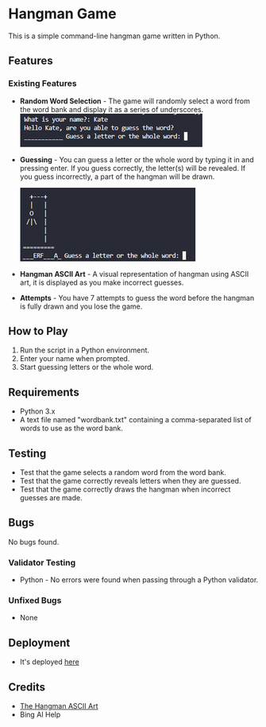 # Hangman Game

This is a simple command-line hangman game written in Python.

## Features

### Existing Features

- __Random Word Selection__ - The game will randomly select a word from the word bank and display it as a series of underscores.
![Username](assets/images/name_and_start_of_game.png)
- __Guessing__ - You can guess a letter or the whole word by typing it in and pressing enter. If you guess correctly, the letter(s) will be revealed. If you guess incorrectly, a part of the hangman will be drawn.

  ![Guessing](assets/images/guessing.png)
- __Hangman ASCII Art__ - A visual representation of hangman using ASCII art, it is displayed as you make incorrect guesses.
- __Attempts__ - You have 7 attempts to guess the word before the hangman is fully drawn and you lose the game.

## How to Play

1. Run the script in a Python environment.
2. Enter your name when prompted.
3. Start guessing letters or the whole word.

## Requirements

- Python 3.x
- A text file named "wordbank.txt" containing a comma-separated list of words to use as the word bank.

## Testing

- Test that the game selects a random word from the word bank.
- Test that the game correctly reveals letters when they are guessed.
- Test that the game correctly draws the hangman when incorrect guesses are made.

## Bugs

No bugs found.

### Validator Testing

- Python - No errors were found when passing through a Python validator.

### Unfixed Bugs

- None

## Deployment

- It's deployed [here](https://fun-hangman-game-631baddc543e.herokuapp.com/)

## Credits
- [The Hangman ASCII Art](https://gist.github.com/chrishorton/8510732aa9a80a03c829b09f12e20d9c)
- Bing AI Help